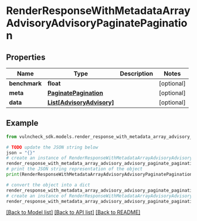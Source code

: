 # RenderResponseWithMetadataArrayAdvisoryAdvisoryPaginatePagination


## Properties

Name | Type | Description | Notes
------------ | ------------- | ------------- | -------------
**benchmark** | **float** |  | [optional] 
**meta** | [**PaginatePagination**](PaginatePagination.md) |  | [optional] 
**data** | [**List[AdvisoryAdvisory]**](AdvisoryAdvisory.md) |  | [optional] 

## Example

```python
from vulncheck_sdk.models.render_response_with_metadata_array_advisory_advisory_paginate_pagination import RenderResponseWithMetadataArrayAdvisoryAdvisoryPaginatePagination

# TODO update the JSON string below
json = "{}"
# create an instance of RenderResponseWithMetadataArrayAdvisoryAdvisoryPaginatePagination from a JSON string
render_response_with_metadata_array_advisory_advisory_paginate_pagination_instance = RenderResponseWithMetadataArrayAdvisoryAdvisoryPaginatePagination.from_json(json)
# print the JSON string representation of the object
print(RenderResponseWithMetadataArrayAdvisoryAdvisoryPaginatePagination.to_json())

# convert the object into a dict
render_response_with_metadata_array_advisory_advisory_paginate_pagination_dict = render_response_with_metadata_array_advisory_advisory_paginate_pagination_instance.to_dict()
# create an instance of RenderResponseWithMetadataArrayAdvisoryAdvisoryPaginatePagination from a dict
render_response_with_metadata_array_advisory_advisory_paginate_pagination_from_dict = RenderResponseWithMetadataArrayAdvisoryAdvisoryPaginatePagination.from_dict(render_response_with_metadata_array_advisory_advisory_paginate_pagination_dict)
```
[[Back to Model list]](../README.md#documentation-for-models) [[Back to API list]](../README.md#documentation-for-api-endpoints) [[Back to README]](../README.md)



